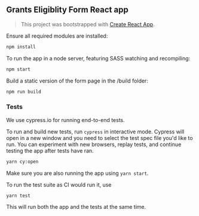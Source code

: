 ## Grants Eligiblity Form React app
>This project was bootstrapped with [Create React App](https://github.com/facebookincubator/create-react-app).


Ensure all required modules are installed:
```sh
npm install
```


To run the app in a node server, featuring SASS watching and recompiling:
```sh
npm start
```


Build a static version of the form page in the /build folder:
```sh
npm run build
```

### Tests

We use cypress.io for running end-to-end tests.

To run and build new tests, run `cypress` in interactive mode. Cypress will open in a new window and you need to select the test spec file you'd like to run. You can experiment with new browsers, replay tests, and continue testing the app after tests have ran.

```sh
yarn cy:open
```

Make sure you are also running the app using `yarn start`.


To run the test suite as CI would run it, use

```sh
yarn test
```

This will run both the app and the tests at the same time.
